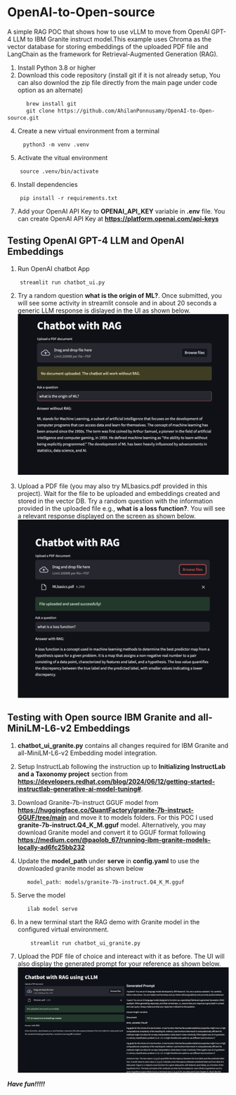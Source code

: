 # OpenAI-to-Open-source
A simple RAG POC that shows how to use vLLM to move from OpenAI GPT-4 LLM to IBM Granite instruct model.This example uses Chroma as the vector database for storing embeddings of the uploaded PDF file and LangChain as the framework for Retrieval-Augmented Generation (RAG).

1. Install Python 3.8 or higher
2. Download this code repository (install git if it is not already setup, You can also downlod the zip file directly from the main page under code option as an alternate)

```
      brew install git
      git clone https://github.com/AhilanPonnusamy/OpenAI-to-Open-source.git
```
   
4. Create a new virtual environment from a terminal
   
```
     python3 -m venv .venv
```

5. Activate the vitual environment

```
    source .venv/bin/activate
```


6. Install dependencies

```
    pip install -r requirements.txt
```

7. Add your OpenAI API Key to **OPENAI_API_KEY** variable in **.env** file. You can create OpenAI API Key at **https://platform.openai.com/api-keys**

## Testing OpenAI GPT-4 LLM and OpenAI Embeddings 

1. Run OpenAI chatbot App

```
    streamlit run chatbot_ui.py
```

2. Try a random question **what is the origin of ML?**. Once submitted, you will see some activity in streamlit console and in about 20 seconds a generic LLM response is dislayed in the UI as shown below.
![App UI](./images/RandomWithoutRAG.png)

3. Upload a PDF file (you may also try MLbasics.pdf provided in this project). Wait for the file to be uploaded and embeddings created and stored in the vector DB. Try a random question with the information provided in the uploaded file  e.g., **what is a loss function?**. You will see a relevant response displayed on the screen as shown below.
![App UI](./images/GPT4-with-RAG.png)
   
## Testing with Open source IBM Granite and all-MiniLM-L6-v2 Embeddings 

1. **chatbot_ui_granite.py** contains all changes required for IBM Granite and all-MiniLM-L6-v2 Embedding model integration.

2. Setup InstructLab following the instruction up to **Initializing InstructLab and a Taxonomy project** section from **https://developers.redhat.com/blog/2024/06/12/getting-started-instructlab-generative-ai-model-tuning#**.  
3. Download Granite-7b-instruct GGUF model from **https://huggingface.co/QuantFactory/granite-7b-instruct-GGUF/tree/main** and move it to models folders. For this POC I used **granite-7b-instruct.Q4_K_M.gguf** model. Alternatively, you may download Granite model and convert it to GGUF format following **https://medium.com/@paolob_67/running-ibm-granite-models-locally-ad6fc25bb232**
4. Update the **model_path** under **serve** in **config.yaml** to use the downloaded granite model as shown below
   ```
      model_path: models/granite-7b-instruct.Q4_K_M.gguf
   ```
5. Serve the model
   ```
      ilab model serve
   ```
6. In a new terminal start the RAG demo with Granite model in the configured virtual environment.
   ```
       streamlit run chatbot_ui_granite.py
   ``` 
7. Upload the PDF file of choice and intereact with it as before. The UI will also display the generated prompt for your reference as shown below.
![App UI](./images/GraniteWithRAG.png)
 

***Have fun!!!!!***
